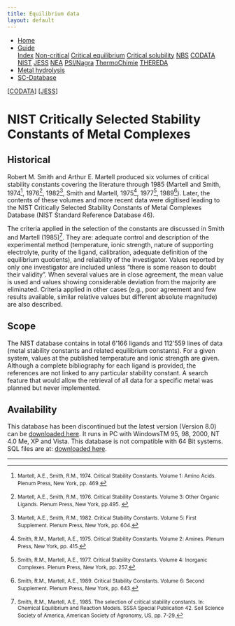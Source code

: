```yaml
---
title: Equilibrium data
layout: default
---
```

<ul>
  <li><a href="/">Home</a></li>
  <li class="dropdown">
    <a href="javascript:void(0)" class="dropbtn" class="active">Guide</a>
    <div class="dropdown-content">
      <a href="index.html">Index</a>
      <a href="noncritical.html">Non-critical</a>
      <a href="critical-equilibrium.html">Critical equilibrium</a>
      <a href="critical-solubility.html">Critical solubility</a>
      <a href="NBS.html">NBS</a>
      <a href="CODATA.html">CODATA</a>
      <a class="active" href="NIST.html">NIST</a>
      <a href="JESS.html">JESS</a>
      <a href="NEA.html">NEA</a>
      <a href="PSI.html">PSI/Nagra</a>
      <a href="thermochimie.html">ThermoChimie</a>
      <a href="THEREDA.html">THEREDA</a>
    </div>
  </li>
  <li><a href="/cost-nectar.html">Metal hydrolysis</a></li>
  <li><a href="/sc-database.html">SC-Database</a></li>
</ul>

[[CODATA](CODATA.html)] [[JESS](JESS.html)]


# NIST Critically Selected Stability Constants of Metal Complexes

## Historical

Robert M. Smith and Arthur E. Martell produced six volumes of critical stability constants covering the literature through 1985 (Martell and Smith, 1974[^1], 1976[^2], 1982[^3], Smith and Martell, 1975[^4], 1977[^5], 1989[^6]). Later, the contents of these volumes and more recent data were digitised leading to the NIST Critically Selected Stability Constants of Metal Complexes Database (NIST Standard Reference Database 46).

The criteria applied in the selection of the constants are discussed in Smith and Martell (1985)[^7]. They are: adequate control and description of the experimental method (temperature, ionic strength, nature of supporting electrolyte, purity of the ligand, calibration, adequate definition of the equilibrium quotients), and reliability of the investigator. Values reported by only one investigator are included unless “there is some reason to doubt their validity”. When several values are in close agreement, the mean value is used and values showing considerable deviation from the majority are eliminated. Criteria applied in other cases (e.g., poor agreement and few results available, similar relative values but different absolute magnitude) are also described.

## Scope

The NIST database contains in total 6’166 ligands and 112’559 lines of data (metal stability constants and related equilibrium constants). For a given system, values at the published temperature and ionic strength are given. Although a complete bibliography for each ligand is provided, the references are not linked to any particular stability constant. A search feature that would allow the retrieval of all data for a specific metal was planned but never implemented.

## Availability

This database has been discontinued but the latest version (Version 8.0) can be <a  href="https://www.nist.gov/srd/nist46" target="_blank" rel="noopener">downloaded here</a>. It runs in PC with WindowsTM 95, 98, 2000, NT 4.0 Me, XP and Vista. This database is not compatible with 64 Bit systems. SQL files are at: 
<a  href="https://data.nist.gov/od/id/mds2-2154" target="_blank" rel="noopener">downloaded here</a>.

---

[^1]: <small>Martell, A.E., Smith, R.M., 1974. Critical Stability Constants. Volume 1: Amino Acids. Plenum Press, New York, pp. 469.</small>
[^2]: <small>Martell, A.E., Smith, R.M., 1976. Critical Stability Constants. Volume 3: Other Organic Ligands. Plenum Press, New York, pp.495. </small>
[^3]: <small>Martell, A.E., Smith, R.M., 1982. Critical Stability Constants. Volume 5: First Supplement. Plenum Press, New York, pp. 604.</small>
[^4]: <small>Smith, R.M., Martell, A.E., 1975. Critical Stability Constants. Volume 2: Amines. Plenum Press, New York, pp. 415.</small>
[^5]: <small>Smith, R.M., Martell, A.E., 1977. Critical Stability Constants. Volume 4: Inorganic Complexes. Plenum Press, New York, pp. 257.</small>
[^6]: <small>Smith, R.M., Martell, A.E., 1989. Critical Stability Constants. Volume 6: Second Supplement. Plenum Press, New York, pp. 643.</small>
[^7]: <small>Smith, R.M., Martell, A.E., 1985. The selection of critical stability constants. In: Chemical Equilibrium and Reaction Models. SSSA Special Publication 42. Soil Science Society of America, American Society of Agronomy, US, pp. 7-29.</small>
